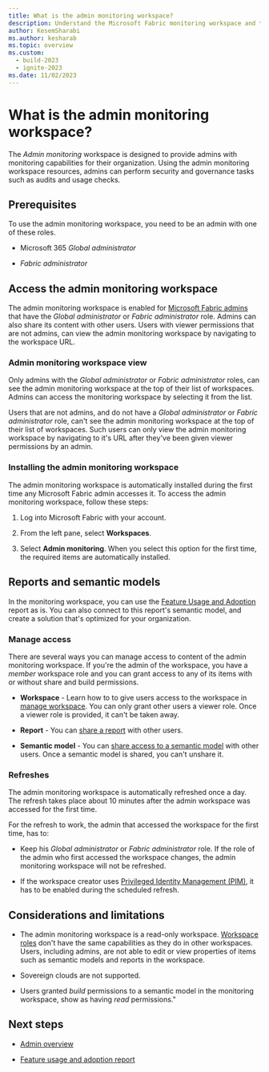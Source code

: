 ```yaml
---
title: What is the admin monitoring workspace?
description: Understand the Microsoft Fabric monitoring workspace and the reports it holds.
author: KesemSharabi
ms.author: kesharab
ms.topic: overview
ms.custom:
  - build-2023
  - ignite-2023
ms.date: 11/02/2023
---
```


# What is the admin monitoring workspace?

The *Admin monitoring* workspace is designed to provide admins with monitoring capabilities for their organization. Using the admin monitoring workspace resources, admins can perform security and governance tasks such as audits and usage checks.

## Prerequisites

To use the admin monitoring workspace, you need to be an admin with one of these roles.

* Microsoft 365 *Global administrator*

* *Fabric administrator*

## Access the admin monitoring workspace

The admin monitoring workspace is enabled for [Microsoft Fabric admins](microsoft-fabric-admin.md) that have the *Global administrator* or *Fabric administrator* role. Admins can also share its content with other users. Users with viewer permissions that are not admins, can view the admin monitoring workspace by navigating to the workspace URL.

### Admin monitoring workspace view

Only admins with the *Global administrator* or *Fabric administrator* roles, can see the admin monitoring workspace at the top of their list of workspaces. Admins can access the monitoring workspace by selecting it from the list.

Users that are not admins, and do not have a *Global administrator* or *Fabric administrator* role, can't see the admin monitoring workspace at the top of their list of workspaces. Such users can only view the admin monitoring workspace by navigating to it's URL after they've been given viewer permissions by an admin.

### Installing the admin monitoring workspace

The admin monitoring workspace is automatically installed during the first time any Microsoft Fabric admin accesses it. To access the admin monitoring workspace, follow these steps:

1. Log into Microsoft Fabric with your account.

2. From the left pane, select **Workspaces**.

3. Select **Admin monitoring**. When you select this option for the first time, the required items are automatically installed.

## Reports and semantic models

In the monitoring workspace, you can use the [Feature Usage and Adoption](feature-usage-adoption.md) report as is. You can also connect to this report's semantic model, and create a solution that's optimized for your organization.

### Manage access

There are several ways you can manage access to content of the admin monitoring workspace. If you're the admin of the workspace, you have a *member* workspace role and you can grant access to any of its items with or without share and build permissions.

* **Workspace** - Learn how to to give users access to the workspace in [manage workspace](portal-workspaces.md). You can only grant other users a viewer role. Once a viewer role is provided, it can't be taken away.

* **Report** - You can [share a report](/power-bi/connect-data/service-datasets-share) with other users.

* **Semantic model** - You can [share access to a semantic model](/power-bi/connect-data/service-datasets-share) with other users. Once a semantic model is shared, you can't unshare it.

### Refreshes

The admin monitoring workspace is automatically refreshed once a day. The refresh takes place about 10 minutes after the admin workspace was accessed for the first time.

For the refresh to work, the admin that accessed the workspace for the first time, has to:

* Keep his *Global administrator* or *Fabric administrator* role. If the role of the admin who first accessed the workspace changes, the admin monitoring workspace will not be refreshed.

* If the workspace creator uses [Privileged Identity Management (PIM)](/azure/active-directory/privileged-identity-management/pim-configure), it has to be enabled during the scheduled refresh.

## Considerations and limitations

* The admin monitoring workspace is a read-only workspace. [Workspace roles](/power-bi/collaborate-share/service-roles-new-workspaces#workspace-roles) don't have the same capabilities as they do in other workspaces. Users, including admins, are not able to edit or view properties of items such as semantic models and reports in the workspace.

* Sovereign clouds are not supported.

* Users granted *build* permissions to a semantic model in the monitoring workspace, show as having *read* permissions."

## Next steps

* [Admin overview](microsoft-fabric-admin.md)

* [Feature usage and adoption report](feature-usage-adoption.md)

